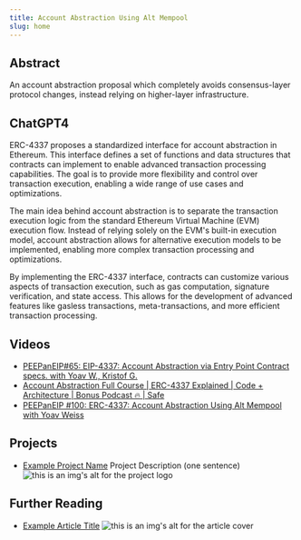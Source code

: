 ```yaml
---
title: Account Abstraction Using Alt Mempool
slug: home
---
```


## Abstract

An account abstraction proposal which completely avoids consensus-layer protocol changes, instead relying on higher-layer infrastructure.

## ChatGPT4

ERC-4337 proposes a standardized interface for account abstraction in Ethereum. This interface defines a set of functions and data structures that contracts can implement to enable advanced transaction processing capabilities. The goal is to provide more flexibility and control over transaction execution, enabling a wide range of use cases and optimizations.

The main idea behind account abstraction is to separate the transaction execution logic from the standard Ethereum Virtual Machine (EVM) execution flow. Instead of relying solely on the EVM's built-in execution model, account abstraction allows for alternative execution models to be implemented, enabling more complex transaction processing and optimizations.

By implementing the ERC-4337 interface, contracts can customize various aspects of transaction execution, such as gas computation, signature verification, and state access. This allows for the development of advanced features like gasless transactions, meta-transactions, and more efficient transaction processing.

## Videos

- [PEEPanEIP#65: EIP-4337: Account Abstraction via Entry Point Contract specs. with Yoav W., Kristof G.](https://www.youtube.com/watch?v=YXwKB0htrwM&list=PL4cwHXAawZxqu0PKKyMzG_3BJV_xZTi1F&index=49)
- [Account Abstraction Full Course | ERC-4337 Explained | Code + Architecture | Bonus Podcast 🔥 | Safe](https://www.youtube.com/watch?v=1pE261Tbjcc)
- [PEEPanEIP #100: ERC-4337: Account Abstraction Using Alt Mempool with Yoav Weiss](https://www.youtube.com/watch?v=CgXzDuN5Xqc&list=PL4cwHXAawZxqu0PKKyMzG_3BJV_xZTi1F&index=13)

## Projects

- [Example Project Name](https://xxxx.xxx/xxxxx) Project Description (one sentence) ![this is an img's alt for the project logo](https://xxxx.xxx/project-logo.xxx)

## Further Reading

- [Example Article Title](https://xxxx.xxx/xxxxx) ![this is an img's alt for the article cover](https://xxxx.xxx/article-cover.xxx)
